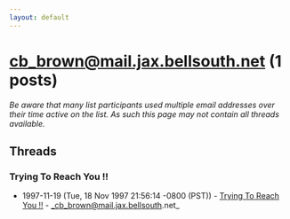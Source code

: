 ```yaml
---
layout: default
---
```


# cb_brown@mail.jax.bellsouth.net (1 posts)

_Be aware that many list participants used multiple email addresses over their time active on the list. As such this page may not contain all threads available._

## Threads

### Trying To Reach You !!
+ 1997-11-19 (Tue, 18 Nov 1997 21:56:14 -0800 (PST)) - [Trying To Reach You !!](/archive/1997/11/72bb31495d37eef40124a29da5b995b886d6d75cf938ef7d36ae39f2000a00f0) - _cb_brown@mail.jax.bellsouth.net_

